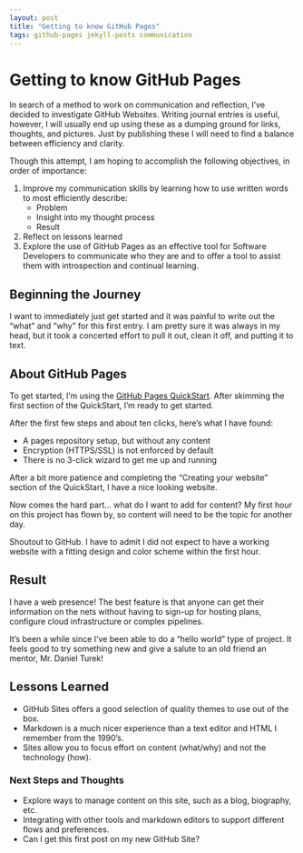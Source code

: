 ```yaml
---
layout: post
title: "Getting to know GitHub Pages"
tags: github-pages jekyll-posts communication
---
```


# Getting to know GitHub Pages

In search of a method to work on communication and reflection, I’ve decided to investigate GitHub Websites. Writing journal entries is useful, however, I will usually end up using these as a dumping ground for links, thoughts, and pictures. Just by publishing these I will need to find a balance between efficiency and clarity.

Though this attempt, I am hoping to accomplish the following objectives, in order of importance:
1. Improve my communication skills by learning how to use written words to most efficiently describe:
	- Problem 
	- Insight into my thought process
	- Result
2. Reflect on lessons learned
3. Explore the use of GitHub Pages as an effective tool for Software Developers to communicate who they are and to offer a tool to assist them with introspection and continual learning.

## Beginning the Journey
I want to immediately just get started and it was painful to write out the “what” and “why” for this first entry. I am pretty sure it was always in my head, but it took a concerted effort to pull it out, clean it off, and putting it to text.

## About GitHub Pages
To get started, I’m using the [GitHub Pages QuickStart](https://docs.github.com/en/pages/quickstart).  After skimming the first section of the QuickStart, I’m ready to get started.

After the first few steps and about ten clicks, here’s what I have found:
- A pages repository setup, but without any content
- Encryption (HTTPS/SSL) is not enforced by default
- There is no 3-click wizard to get me up and running

After a bit more patience and completing the “Creating your website” section of the QuickStart, I have a nice looking website.

Now comes the  hard part... what do I want to add for content? My first hour on this project has flown by, so content will need to be the topic for another day.  

Shoutout to GitHub. I have to admit I did not expect to have a working website with a fitting design and color scheme within the first hour.

## Result
I have a web presence! The best feature is that anyone can get their information on the nets without having to sign-up for hosting plans, configure cloud infrastructure or complex pipelines. 

It’s been a while since I’ve been able to do a “hello world” type of project. It feels good to try something new and give a salute to an old friend an mentor, Mr. Daniel Turek!

## Lessons Learned
- GitHub Sites offers a good selection of quality themes to use out of the box.
- Markdown is a much nicer experience than a text editor and HTML  I remember from the 1990’s.
- Sites allow you to focus effort on content (what/why) and not the technology (how).

### Next Steps and Thoughts
- Explore ways to manage content on this site, such as a blog, biography, etc.
- Integrating with other tools and markdown editors to support different flows and preferences.
- Can I get this first post on my new GitHub Site?
